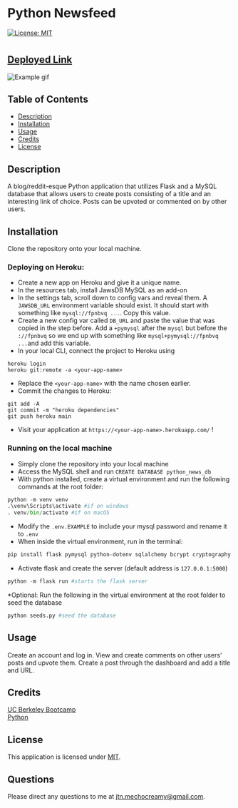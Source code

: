 # Python Newsfeed
[![License: MIT](https://img.shields.io/badge/License-MIT-yellow.svg)](https://opensource.org/licenses/MIT)
#
## [Deployed Link](https://jtn-python-newsfeed.herokuapp.com)
![Example gif](./assets/readme_demonstration.gif)

## Table of Contents
* [Description](#Description)
* [Installation](#Installation)
* [Usage](#Usage)
* [Credits](#Credits)
* [License](#License)

## Description

A blog/reddit-esque Python application that utilizes Flask and a MySQL database that allows users to create posts consisting of a title and an interesting link of choice.  Posts can be upvoted or commented on by other users.

## Installation

Clone the repository onto your local machine.

### Deploying on Heroku:

* Create a new app on Heroku and give it a unique name.
* In the resources tab, install JawsDB MySQL as an add-on
* In the settings tab, scroll down to config vars and reveal them.  A `JAWSDB_URL` environment variable should exist.  It should start with something like `mysql://fpnbvq ...`.  Copy this value.
* Create a new config var called `DB_URL` and paste the value that was copied in the step before.  Add a `+pymysql` after the `mysql` but before the `://fpnbvq` so we end up with something like `mysql+pymysql://fpnbvq ...`and add this variable.
* In your local CLI, connect the project to Heroku using 
```
heroku login
heroku git:remote -a <your-app-name>
```
*  Replace the `<your-app-name>` with the name chosen earlier.
* Commit the changes to Heroku:
```
git add -A
git commit -m "heroku dependencies"
git push heroku main
```
* Visit your application at `https://<your-app-name>.herokuapp.com/` !

### Running on the local machine

* Simply clone the repository into your local machine
* Access the MySQL shell and run `CREATE DATABASE python_news_db`
* With python installed, create a virtual environment and run the following commands at the root folder:
```python
python -m venv venv
.\venv\Scripts\activate #if on windows
. venv/bin/activate #if on macOS
```

* Modify the `.env.EXAMPLE` to include your mysql password and rename it to `.env`
* When inside the virtual environment, run in the terminal:
```python
pip install flask pymysql python-dotenv sqlalchemy bcrypt cryptography #installs dependencies
```
* Activate flask and create the server (default address is `127.0.0.1:5000`)
```python
python -m flask run #starts the flask server
```
*Optional: Run the following in the virtual environment at the root folder to seed the database
```python
python seeds.py #seed the database
```

## Usage

Create an account and log in.  View and create comments on other users' posts and upvote them.  Create a post through the dashboard and add a title and URL.

## Credits

[UC Berkeley Bootcamp](https://bootcampspot.com/)\
[Python](https://www.python.org/)

## License

This application is licensed under [MIT](https://opensource.org/licenses/MIT).

## Questions
Please direct any questions to me at jtn.mechocreamy@gmail.com.